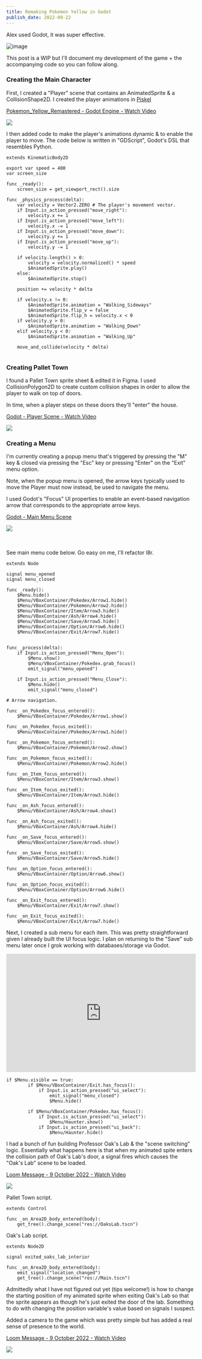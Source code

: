 ```yaml
---
title: Remaking Pokemon Yellow in Godot
publish_date: 2022-09-22
---
```


Alex used Godot, it was super effective.

![image](https://user-images.githubusercontent.com/44316926/191697516-737d9f3d-79cc-402b-bb14-6046ea4c4528.png)

This post is a WIP but I'll document my development of the game + the accompanying code so you can follow along.

### Creating the Main Character

First, I created a "Player" scene that contains an AnimatedSprite & a CollisionShape2D. I created the player animations in [Piskel](piskelapp.com)

<a href="https://www.loom.com/share/7ef3a576c5744129862a77acf13c3183">
    <p>Pokemon_Yellow_Remastered - Godot Engine - Watch Video</p>
    <img style="max-width:300px;" src="https://cdn.loom.com/sessions/thumbnails/7ef3a576c5744129862a77acf13c3183-with-play.gif">
</a>


I then added code to make the player's animations dynamic & to enable the player to move. The code below is written in "GDScript", Godot's DSL that resembles Python. 


```
extends KinematicBody2D

export var speed = 400
var screen_size

func _ready():
	screen_size = get_viewport_rect().size
		
func _physics_process(delta):
	var velocity = Vector2.ZERO # The player's movement vector.
	if Input.is_action_pressed("move_right"):
		velocity.x += 1
	if Input.is_action_pressed("move_left"):
		velocity.x -= 1
	if Input.is_action_pressed("move_down"):
		velocity.y += 1
	if Input.is_action_pressed("move_up"):
		velocity.y -= 1		

	if velocity.length() > 0:
		velocity = velocity.normalized() * speed
		$AnimatedSprite.play()
	else:
		$AnimatedSprite.stop()
		
	position += velocity * delta

	if velocity.x != 0:
		$AnimatedSprite.animation = "Walking_Sideways"
		$AnimatedSprite.flip_v = false
		$AnimatedSprite.flip_h = velocity.x < 0
	if velocity.y > 0:
		$AnimatedSprite.animation = "Walking_Down"
	elif velocity.y < 0:
		$AnimatedSprite.animation = "Walking_Up"

	move_and_collide(velocity * delta)
  
```
### Creating Pallet Town

I found a Pallet Town sprite sheet & edited it in Figma. I used CollisionPolygon2D to create custom collision shapes in order to allow the player to walk on top of doors.

In time, when a player steps on these doors they'll "enter" the house.

<a href="https://www.loom.com/share/6ab42f0c40b54b29aeb368d481b20925">
    <p>Godot - Player Scene - Watch Video</p>
    <img style="max-width:300px;" src="https://cdn.loom.com/sessions/thumbnails/6ab42f0c40b54b29aeb368d481b20925-with-play.gif">
</a>


### Creating a Menu

I'm currently creating a popup menu that's triggered by pressing the "M" key & closed via pressing the "Esc" key or pressing "Enter" on the "Exit" menu option. 

Note, when the popup menu is opened, the arrow keys typically used to move the Player must now instead, be used to navigate the menu.

I used Godot's "Focus" UI properties to enable an event-based navigation arrow that corresponds to the appropriate arrow keys. 

<a href="https://www.loom.com/share/b469657f1b3e4cdaa896fcca137f3bb2">
    <p>Godot - Main Menu Scene</p>
    <img style="max-width:300px;" src="https://cdn.loom.com/sessions/thumbnails/b469657f1b3e4cdaa896fcca137f3bb2-with-play.gif">
</a>

<br></br>
See main menu code below. Go easy on me, I'll refactor l8r.

```
extends Node

signal menu_opened
signal menu_closed

func _ready():
	$Menu.hide()
	$Menu/VBoxContainer/Pokedex/Arrow1.hide()
	$Menu/VBoxContainer/Pokemon/Arrow2.hide()
	$Menu/VBoxContainer/Item/Arrow3.hide()
	$Menu/VBoxContainer/Ash/Arrow4.hide()
	$Menu/VBoxContainer/Save/Arrow5.hide()
	$Menu/VBoxContainer/Option/Arrow6.hide()
	$Menu/VBoxContainer/Exit/Arrow7.hide()
	
	
func _process(delta):
	if Input.is_action_pressed("Menu_Open"):
		$Menu.show()
		$Menu/VBoxContainer/Pokedex.grab_focus()
		emit_signal("menu_opened")
	
	if Input.is_action_pressed("Menu_Close"):
		$Menu.hide()
		emit_signal("menu_closed")
	
# Arrow navigation.		
	
func _on_Pokedex_focus_entered():
	$Menu/VBoxContainer/Pokedex/Arrow1.show()

func _on_Pokedex_focus_exited():
	$Menu/VBoxContainer/Pokedex/Arrow1.hide()	

func _on_Pokemon_focus_entered():
	$Menu/VBoxContainer/Pokemon/Arrow2.show()

func _on_Pokemon_focus_exited():
	$Menu/VBoxContainer/Pokemon/Arrow2.hide()

func _on_Item_focus_entered():
	$Menu/VBoxContainer/Item/Arrow3.show()

func _on_Item_focus_exited():
	$Menu/VBoxContainer/Item/Arrow3.hide()

func _on_Ash_focus_entered():
	$Menu/VBoxContainer/Ash/Arrow4.show()

func _on_Ash_focus_exited():
	$Menu/VBoxContainer/Ash/Arrow4.hide()

func _on_Save_focus_entered():
	$Menu/VBoxContainer/Save/Arrow5.show()

func _on_Save_focus_exited():
	$Menu/VBoxContainer/Save/Arrow5.hide()

func _on_Option_focus_entered():
	$Menu/VBoxContainer/Option/Arrow6.show()

func _on_Option_focus_exited():
	$Menu/VBoxContainer/Option/Arrow6.hide()

func _on_Exit_focus_entered():
	$Menu/VBoxContainer/Exit/Arrow7.show()

func _on_Exit_focus_exited():
	$Menu/VBoxContainer/Exit/Arrow7.hide()

```

Next, I created a sub menu for each item. This was pretty straightforward given I already built the UI focus logic. I plan on returning to the "Save" sub menu later once I grok working with databases/storage via Godot.  

<div style="position: relative; padding-bottom: 62.5%; height: 0;"><iframe src="https://www.loom.com/embed/cb2caaab940e4fc5b1ffc7650a0bd75e" frameborder="0" webkitallowfullscreen mozallowfullscreen allowfullscreen style="position: absolute; top: 0; left: 0; width: 100%; height: 100%;"></iframe></div>

```
if $Menu.visible == true:
		if $Menu/VBoxContainer/Exit.has_focus():
			if Input.is_action_pressed("ui_select"):
				emit_signal("menu_closed")
				$Menu.hide()
		
		if $Menu/VBoxContainer/Pokedex.has_focus():
			if Input.is_action_pressed("ui_select"):
				$Menu/Haunter.show()
			if Input.is_action_pressed("ui_back"):
				$Menu/Haunter.hide()

```

I had a bunch of fun building Professor Oak's Lab & the "scene switching" logic. Essentially what happens here is that when my animated spite enters the collision path of Oak's Lab's door, a signal fires which causes the "Oak's Lab" scene to be loaded. 

<a href="https://www.loom.com/share/2472d31034ff42a49c39cdc81c597396">
    <p>Loom Message - 9 October 2022 - Watch Video</p>
    <img style="max-width:300px;" src="https://cdn.loom.com/sessions/thumbnails/2472d31034ff42a49c39cdc81c597396-with-play.gif">
</a>

Pallet Town script. 

```
extends Control

func _on_Area2D_body_entered(body):
	get_tree().change_scene("res://OaksLab.tscn")
```

Oak's Lab script. 

```
extends Node2D

signal exited_oaks_lab_interior

func _on_Area2D_body_entered(body):
	emit_signal("location_changed")
	get_tree().change_scene("res://Main.tscn")
```

Admittedly what I have not figured out yet (tips welcome!) is how to change the starting position of my animated sprite when exiting Oak's Lab so that the sprite appears as though he's just exited the door of the lab. Something to do with changing the position variable's value based on signals I suspect.

Added a camera to the game which was pretty simple but has added a real sense of presence to the world.

<a href="https://www.loom.com/share/873b7041192441e893512ba95af3021c">
    <p>Loom Message - 9 October 2022 - Watch Video</p>
    <img style="max-width:300px;" src="https://cdn.loom.com/sessions/thumbnails/873b7041192441e893512ba95af3021c-with-play.gif">
</a>

